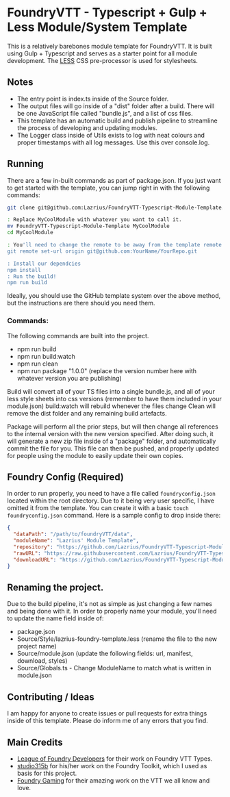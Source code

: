# FoundryVTT - Typescript + Gulp + Less Module/System Template

This is a relatively barebones module template for FoundryVTT. It is built using Gulp + Typescript and serves as a starter point for all module development. The [LESS](https://lesscss.org/) CSS pre-processor is used for stylesheets.

## Notes
- The entry point is index.ts inside of the Source folder.
- The output files will go inside of a "dist" folder after a build. There will be one JavaScript file called "bundle.js", and a list of css files.
- This template has an automatic build and publish pipeline to streamline the process of developing and updating modules.
- The Logger class inside of Utils exists to log with neat colours and proper timestamps with all log messages. Use this over console.log.

## Running
There are a few in-built commands as part of package.json. If you just want to get started with the template, you can jump right in with the following commands:
```bash
git clone git@github.com:Lazrius/FoundryVTT-Typescript-Module-Template.git

: Replace MyCoolModule with whatever you want to call it.
mv FoundryVTT-Typescript-Module-Template MyCoolModule
cd MyCoolModule

: You'll need to change the remote to be away from the template remote.
git remote set-url origin git@github.com:YourName/YourRepo.git

: Install our dependcies
npm install
: Run the build!
npm run build
```

Ideally, you should use the GitHub template system over the above method, but the instructions are there should you need them.

### Commands:
The following commands are built into the project.
- npm run build
- npm run build:watch
- npm run clean
- npm run package "1.0.0" (replace the version number here with whatever version you are publishing)

Build will convert all of your TS files into a single bundle.js, and all of your less style sheets into css versions (remember to have them included in your module.json)
build:watch will rebuild whenever the files change
Clean will remove the dist folder and any remaining build artefacts.

Package will perform all the prior steps, but will then change all references to the internal version with the new version specified. After doing such, it will generate a new zip file inside of a "package" folder, and automatically commit the file for you.
This file can then be pushed, and properly updated for people using the module to easily update their own copies.

## Foundry Config (Required)
In order to run properly, you need to have a file called `foundryconfig.json` located within the root directory. Due to it being very user specific, I have omitted it from the template. You can create it with a basic `touch foundryconfig.json` command. Here is a sample config to drop inside there:

```json
{  
  "dataPath": "/path/to/foundryVTT/data",  
  "moduleName": "Lazrius' Module Template",  
  "repository": "https://github.com/Lazrius/FoundryVTT-Typescript-Module-Template",  
  "rawURL": "https://raw.githubusercontent.com/Lazrius/FoundryVTT-Typescript-Module-Template",  
  "downloadURL": "https://github.com/Lazrius/FoundryVTT-Typescript-Module-Template/raw"  
}
```
## Renaming the project.
Due to the build pipeline, it's not as simple as just changing a few names and being done with it. In order to properly name your module, you'll need to update the name field inside of: 
- package.json
- Source/Style/lazrius-foundry-template.less (rename the file to the new project name)
- Source/module.json (update the following fields: url, manifest, download, styles)
- Source/Globals.ts - Change ModuleName to match what is written in module.json

## Contributing / Ideas
I am happy for anyone to create issues or pull requests for extra things inside of this template. Please do inform me of any errors that you find.

## Main Credits
- [League of Foundry Developers](https://github.com/League-of-Foundry-Developers/foundry-vtt-types) for their work on Foundry VTT Types.
- [studio315b](https://gitlab.com/studio315b/foundryvtt-tools) for his/her work on the Foundry Toolkit, which I used as basis for this project.
- [Foundry Gaming](https://foundryvtt.com) for their amazing work on the VTT we all know and love.